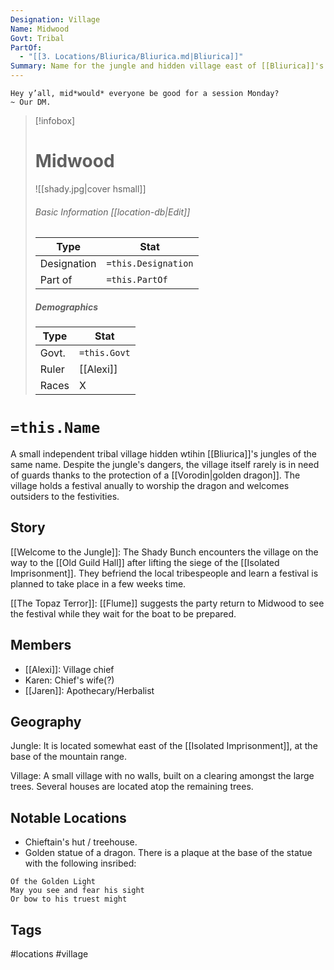 ```yaml
---
Designation: Village
Name: Midwood
Govt: Tribal
PartOf:
  - "[[3. Locations/Bliurica/Bliurica.md|Bliurica]]"
Summary: Name for the jungle and hidden village east of [[Bliurica]]'s central mountains.
---
```


	Hey y’all, mid*would* everyone be good for a session Monday?
	~ Our DM.


> [!infobox]
> # Midwood
> ![[shady.jpg|cover hsmall]]
> ###### Basic Information [[location-db|Edit]]
> | Type | Stat |
> | ---- | ---- |
> | Designation| `=this.Designation` |
> | Part of | `=this.PartOf`|
> ##### Demographics
> | Type | Stat |
> | ---- | ---- |
> | Govt. | `=this.Govt` |
> | Ruler | [[Alexi]] |
> |Races |X|

# `=this.Name`

A small independent tribal village hidden wtihin [[Bliurica]]'s jungles of the same name. Despite the jungle's dangers, the village itself rarely is in need of guards thanks to the protection of a [[Vorodin|golden dragon]]. The village holds a festival anually to worship the dragon and welcomes outsiders to the festivities.

## Story
[[Welcome to the Jungle]]: The Shady Bunch encounters the village on the way to the [[Old Guild Hall]] after lifting the siege of the [[Isolated Imprisonment]]. They befriend the local tribespeople and learn a festival is planned to take place in a few weeks time.

[[The Topaz Terror]]: [[Flume]] suggests the party return to Midwood to see the festival while they wait for the boat to be prepared.

## Members
- [[Alexi]]: Village chief
- Karen: Chief's wife(?)
- [[Jaren]]: Apothecary/Herbalist

## Geography
Jungle: It is located somewhat east of the [[Isolated Imprisonment]], at the base of the mountain range.

Village: A small village with no walls, built on a clearing amongst the large trees. Several houses are located atop the remaining trees.

##  Notable Locations
- Chieftain's hut / treehouse.
- Golden statue of a dragon. There is a plaque at the base of the statue with the following insribed:
```
Of the Golden Light 
May you see and fear his sight 
Or bow to his truest might
```

## Tags
#locations #village 